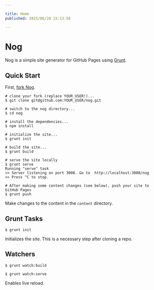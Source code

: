 ```yaml
---

title: Home
published: 2015/06/20 15:13:56

---
```


# Nog
Nog is a simple site generator for GitHub Pages using [Grunt](http://gruntjs.com).

## Quick Start

First, [fork Nog](https://github.com/nowzoo/nog#fork-destination-box).
 

```
# clone your fork (replace YOUR_USER!)...
$ git clone git@github.com:YOUR_USER/nog.git

# switch to the nog directory...
$ cd nog

# install the dependencies...
$ npm install

# initialize the site...
$ grunt init

# build the site...
$ grunt build

# serve the site locally
$ grunt serve
Running "serve" task
>> Server listening on port 3000. Go to  http://localhost:3000/nog
>> Press ^C to stop.

# After making some content changes (see below), push your site to GitHub Pages
$ grunt push
```    
    

    
Make changes to the content in the `content` directory.


## Grunt Tasks

`$ grunt init`

Initializes the site. This is a necessary step after cloning a repo.

## Watchers

`$ grunt watch:build`

`$ grunt watch:serve`

Enables live reload.


